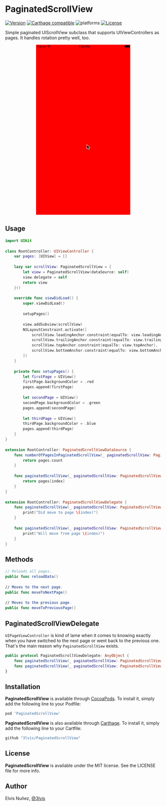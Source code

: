 # PaginatedScrollView

[![Version](https://img.shields.io/cocoapods/v/PaginatedScrollView.svg?style=flat)](https://cocoapods.org/pods/PaginatedScrollView)
[![Carthage compatible](https://img.shields.io/badge/Carthage-compatible-4BC51D.svg?style=flat)](https://github.com/3lvis/PaginatedScrollView)
![platforms](https://img.shields.io/badge/platforms-iOS%20%7C%20tvOS%20-lightgrey.svg)
[![License](https://img.shields.io/cocoapods/l/PaginatedScrollView.svg?style=flat)](https://cocoapods.org/pods/DATAStack)

Simple paginated UIScrollView subclass that supports UIViewControllers as pages. It handles rotation pretty well, too.

<p align="center">
  <img src="https://github.com/3lvis/PaginatedScrollView/blob/master/GitHub/demo.gif?raw=true"/>
</p>

## Usage

```swift
import UIKit

class RootController: UIViewController {
    var pages: [UIView] = []

    lazy var scrollView: PaginatedScrollView = {
        let view = PaginatedScrollView(dataSource: self)
        view.delegate = self
        return view
    }()

    override func viewDidLoad() {
        super.viewDidLoad()

        setupPages()

        view.addSubview(scrollView)
        NSLayoutConstraint.activate([
            scrollView.leadingAnchor.constraint(equalTo: view.leadingAnchor),
            scrollView.trailingAnchor.constraint(equalTo: view.trailingAnchor),
            scrollView.topAnchor.constraint(equalTo: view.topAnchor),
            scrollView.bottomAnchor.constraint(equalTo: view.bottomAnchor)
        ])
    }

    private func setupPages() {
        let firstPage = UIView()
        firstPage.backgroundColor = .red
        pages.append(firstPage)

        let secondPage = UIView()
        secondPage.backgroundColor = .green
        pages.append(secondPage)

        let thirdPage = UIView()
        thirdPage.backgroundColor = .blue
        pages.append(thirdPage)
    }
}

extension RootController: PaginatedScrollViewDataSource {
    func numberOfPagesInPaginatedScrollView(_ paginatedScrollView: PaginatedScrollView) -> Int {
        return pages.count
    }

    func paginatedScrollView(_ paginatedScrollView: PaginatedScrollView, viewAtIndex index: Int) -> UIView {
        return pages[index]
    }
}

extension RootController: PaginatedScrollViewDelegate {
    func paginatedScrollView(_ paginatedScrollView: PaginatedScrollView, didMoveToIndex index: Int) {
        print("Did move to page \(index)")
    }

    func paginatedScrollView(_ paginatedScrollView: PaginatedScrollView, willMoveFromIndex index: Int) {
        print("Will move from page \(index)")
    }
}
```

## Methods
```swift
// Reloads all pages.
public func reloadData()

// Moves to the next page.
public func moveToNextPage()

// Moves to the previous page.
public func moveToPreviousPage()
```

## PaginatedScrollViewDelegate

`UIPageViewController` is kind of lame when it comes to knowing exactly when you have switched to the next page or went back to the previous one. That's the main reason why `PaginatedScrollView` exists.

```swift
public protocol PaginatedScrollViewDelegate: AnyObject {
    func paginatedScrollView(_ paginatedScrollView: PaginatedScrollView, willMoveFromIndex index: Int)
    func paginatedScrollView(_ paginatedScrollView: PaginatedScrollView, didMoveToIndex index: Int)
}
```

## Installation

**PaginatedScrollView** is available through [CocoaPods](http://cocoapods.org). To install
it, simply add the following line to your Podfile:

```ruby
pod 'PaginatedScrollView'
```

**PaginatedScrollView** is also available through [Carthage](https://github.com/Carthage/Carthage). To install
it, simply add the following line to your Cartfile:

```ruby
github "3lvis/PaginatedScrollView"
```

## License

**PaginatedScrollView** is available under the MIT license. See the LICENSE file for more info.

## Author

Elvis Nuñez, [@3lvis](https://twitter.com/3lvis)
